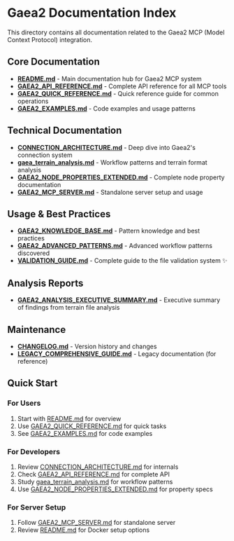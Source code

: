 # Gaea2 Documentation Index

This directory contains all documentation related to the Gaea2 MCP (Model Context Protocol) integration.

## Core Documentation

- **[README.md](README.md)** - Main documentation hub for Gaea2 MCP system
- **[GAEA2_API_REFERENCE.md](GAEA2_API_REFERENCE.md)** - Complete API reference for all MCP tools
- **[GAEA2_QUICK_REFERENCE.md](GAEA2_QUICK_REFERENCE.md)** - Quick reference guide for common operations
- **[GAEA2_EXAMPLES.md](GAEA2_EXAMPLES.md)** - Code examples and usage patterns

## Technical Documentation

- **[CONNECTION_ARCHITECTURE.md](CONNECTION_ARCHITECTURE.md)** - Deep dive into Gaea2's connection system
- **[gaea_terrain_analysis.md](gaea_terrain_analysis.md)** - Workflow patterns and terrain format analysis
- **[GAEA2_NODE_PROPERTIES_EXTENDED.md](GAEA2_NODE_PROPERTIES_EXTENDED.md)** - Complete node property documentation
- **[GAEA2_MCP_SERVER.md](GAEA2_MCP_SERVER.md)** - Standalone server setup and usage

## Usage & Best Practices

- **[GAEA2_KNOWLEDGE_BASE.md](GAEA2_KNOWLEDGE_BASE.md)** - Pattern knowledge and best practices
- **[GAEA2_ADVANCED_PATTERNS.md](GAEA2_ADVANCED_PATTERNS.md)** - Advanced workflow patterns discovered
- **[VALIDATION_GUIDE.md](VALIDATION_GUIDE.md)** - Complete guide to the file validation system ✨

## Analysis Reports

- **[GAEA2_ANALYSIS_EXECUTIVE_SUMMARY.md](GAEA2_ANALYSIS_EXECUTIVE_SUMMARY.md)** - Executive summary of findings from terrain file analysis

## Maintenance

- **[CHANGELOG.md](CHANGELOG.md)** - Version history and changes
- **[LEGACY_COMPREHENSIVE_GUIDE.md](LEGACY_COMPREHENSIVE_GUIDE.md)** - Legacy documentation (for reference)

## Quick Start

### For Users
1. Start with [README.md](README.md) for overview
2. Use [GAEA2_QUICK_REFERENCE.md](GAEA2_QUICK_REFERENCE.md) for quick tasks
3. See [GAEA2_EXAMPLES.md](GAEA2_EXAMPLES.md) for code examples

### For Developers
1. Review [CONNECTION_ARCHITECTURE.md](CONNECTION_ARCHITECTURE.md) for internals
2. Check [GAEA2_API_REFERENCE.md](GAEA2_API_REFERENCE.md) for complete API
3. Study [gaea_terrain_analysis.md](gaea_terrain_analysis.md) for workflow patterns
4. Use [GAEA2_NODE_PROPERTIES_EXTENDED.md](GAEA2_NODE_PROPERTIES_EXTENDED.md) for property specs

### For Server Setup
1. Follow [GAEA2_MCP_SERVER.md](GAEA2_MCP_SERVER.md) for standalone server
2. Review [README.md](README.md) for Docker setup options
